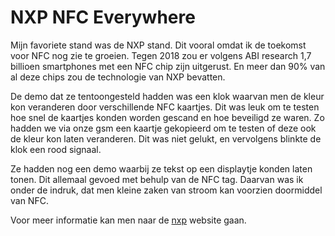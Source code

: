 # NXP NFC Everywhere

Mijn favoriete stand was de NXP stand. Dit vooral omdat ik de toekomst voor NFC nog zie te groeien. Tegen 2018 zou er volgens ABI research 1,7 billioen smartphones met een NFC chip zijn uitgerust. En meer dan 90% van al deze chips zou de technologie van NXP bevatten. 

De demo dat ze tentoongesteld hadden was een klok waarvan men de kleur kon veranderen door verschillende NFC kaartjes. Dit was leuk om te testen hoe snel de kaartjes konden worden gescand en hoe beveiligd ze waren. Zo hadden we via onze gsm een kaartje gekopieerd om te testen of deze ook de kleur kon laten veranderen. Dit was niet gelukt, en vervolgens blinkte de klok een rood signaal.

Ze hadden nog een demo waarbij ze tekst op een displaytje konden laten tonen. Dit allemaal gevoed met behulp van de NFC tag. Daarvan was ik onder de indruk, dat men kleine zaken van stroom kan voorzien doormiddel van NFC.



Voor meer informatie kan men naar de [nxp](https://www.nxp.com/nfc) website gaan.
